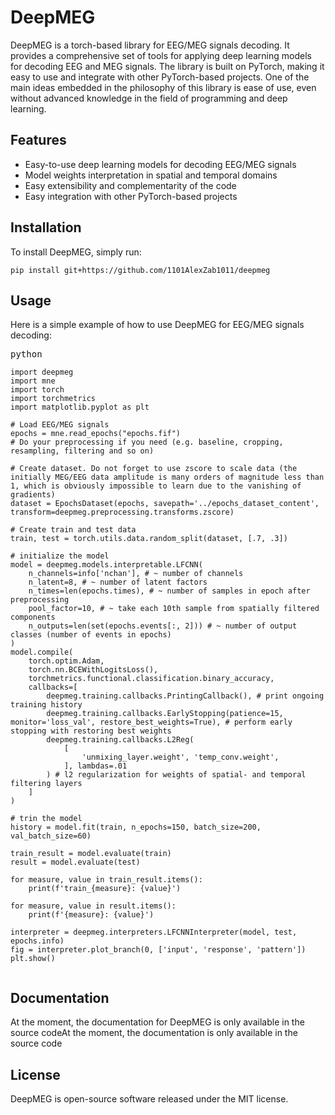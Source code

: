 # DeepMEG

DeepMEG is a torch-based library for EEG/MEG signals decoding. It provides a comprehensive set of tools for applying deep learning models for decoding EEG and MEG signals. The library is built on PyTorch, making it easy to use and integrate with other PyTorch-based projects. One of the main ideas embedded in the philosophy of this library is ease of use, even without advanced knowledge in the field of programming and deep learning.

## Features

* Easy-to-use deep learning models for decoding EEG/MEG signals
* Model weights interpretation in spatial and temporal domains
* Easy extensibility and complementarity of the code
* Easy integration with other PyTorch-based projects

## Installation

To install DeepMEG, simply run:

<pre><div class="bg-black mb-4 rounded-md"><div class="p-4 overflow-y-auto"><code class="!whitespace-pre hljs">pip install git+https://github.com/1101AlexZab1011/deepmeg
</code></div></div></pre>

## Usage

Here is a simple example of how to use DeepMEG for EEG/MEG signals decoding:

<pre><div class="bg-black mb-4 rounded-md"><div class="flex items-center relative text-gray-200 bg-gray-800 px-4 py-2 text-xs font-sans"><span class="">python</span></div></div></pre>

<pre><div class="bg-black mb-4 rounded-md"><div class="p-4 overflow-y-auto"><code class="!whitespace-pre hljs language-python">import deepmeg
import mne
import torch
import torchmetrics
import matplotlib.pyplot as plt

# Load EEG/MEG signals
epochs = mne.read_epochs("epochs.fif")
# Do your preprocessing if you need (e.g. baseline, cropping, resampling, filtering and so on)

# Create dataset. Do not forget to use zscore to scale data (the initially MEG/EEG data amplitude is many orders of magnitude less than 1, which is obviously impossible to learn due to the vanishing of gradients)
dataset = EpochsDataset(epochs, savepath='../epochs_dataset_content', transform=deepmeg.preprocessing.transforms.zscore)

# Create train and test data
train, test = torch.utils.data.random_split(dataset, [.7, .3])

# initialize the model
model = deepmeg.models.interpretable.LFCNN(
    n_channels=info['nchan'], # ~ number of channels
    n_latent=8, # ~ number of latent factors
    n_times=len(epochs.times), # ~ number of samples in epoch after preprocessing
    pool_factor=10, # ~ take each 10th sample from spatially filtered components
    n_outputs=len(set(epochs.events[:, 2])) # ~ number of output classes (number of events in epochs)
)
model.compile(
    torch.optim.Adam,
    torch.nn.BCEWithLogitsLoss(),
    torchmetrics.functional.classification.binary_accuracy,
    callbacks=[
        deepmeg.training.callbacks.PrintingCallback(), # print ongoing training history
        deepmeg.training.callbacks.EarlyStopping(patience=15, monitor='loss_val', restore_best_weights=True), # perform early stopping with restoring best weights
        deepmeg.training.callbacks.L2Reg(
            [
                'unmixing_layer.weight', 'temp_conv.weight',
            ], lambdas=.01
        ) # l2 regularization for weights of spatial- and temporal filtering layers
    ]
)

# trin the model
history = model.fit(train, n_epochs=150, batch_size=200, val_batch_size=60)

train_result = model.evaluate(train)
result = model.evaluate(test)

for measure, value in train_result.items():
    print(f'train_{measure}: {value}')

for measure, value in result.items():
    print(f'{measure}: {value}')

interpreter = deepmeg.interpreters.LFCNNInterpreter(model, test, epochs.info)
fig = interpreter.plot_branch(0, ['input', 'response', 'pattern'])
plt.show()

</code></div></div></pre>

## Documentation

At the moment, the documentation for DeepMEG is only available in the source codeAt the moment, the documentation is only available in the source code

## License

DeepMEG is open-source software released under the MIT license.
